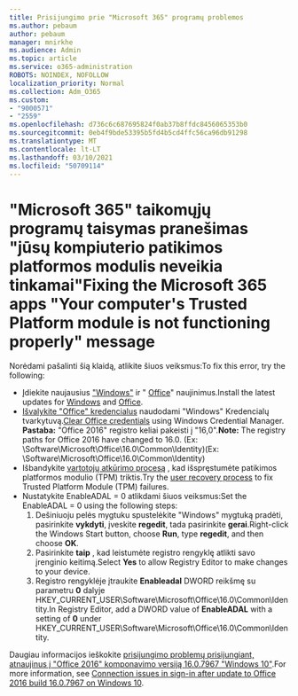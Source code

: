 ```yaml
---
title: Prisijungimo prie "Microsoft 365" programų problemos
ms.author: pebaum
author: pebaum
manager: mnirkhe
ms.audience: Admin
ms.topic: article
ms.service: o365-administration
ROBOTS: NOINDEX, NOFOLLOW
localization_priority: Normal
ms.collection: Adm_O365
ms.custom:
- "9000571"
- "2559"
ms.openlocfilehash: d736c6c687695824f0ab37b8ffdc8456065353b0
ms.sourcegitcommit: 0eb4f9bde53395b5fd4b5cd4ffc56ca96db91298
ms.translationtype: MT
ms.contentlocale: lt-LT
ms.lasthandoff: 03/10/2021
ms.locfileid: "50709114"
---
```

# <a name="fixing-the-microsoft-365-apps-your-computers-trusted-platform-module-is-not-functioning-properly-message"></a><span data-ttu-id="959bc-102">"Microsoft 365" taikomųjų programų taisymas pranešimas "jūsų kompiuterio patikimos platformos modulis neveikia tinkamai"</span><span class="sxs-lookup"><span data-stu-id="959bc-102">Fixing the Microsoft 365 apps "Your computer's Trusted Platform module is not functioning properly" message</span></span>

<span data-ttu-id="959bc-103">Norėdami pašalinti šią klaidą, atlikite šiuos veiksmus:</span><span class="sxs-lookup"><span data-stu-id="959bc-103">To fix this error, try the following:</span></span>

- <span data-ttu-id="959bc-104">Įdiekite naujausius ["Windows"](https://support.microsoft.com/help/4027667/windows-10-update) ir " [Office](https://support.office.com/article/update-office-and-your-computer-with-microsoft-update-2ab296f3-7f03-43a2-8e50-46de917611c5)" naujinimus.</span><span class="sxs-lookup"><span data-stu-id="959bc-104">Install the latest updates for [Windows](https://support.microsoft.com/help/4027667/windows-10-update) and [Office](https://support.office.com/article/update-office-and-your-computer-with-microsoft-update-2ab296f3-7f03-43a2-8e50-46de917611c5).</span></span>
- <span data-ttu-id="959bc-105">[Išvalykite "Office" kredencialus](https://docs.microsoft.com/office/troubleshoot/office-suite-issues/another-account-already-signed-in#step-4-clear-cached-credentials-on-the-computer) naudodami "Windows" Kredencialų tvarkytuvą.</span><span class="sxs-lookup"><span data-stu-id="959bc-105">[Clear Office credentials](https://docs.microsoft.com/office/troubleshoot/office-suite-issues/another-account-already-signed-in#step-4-clear-cached-credentials-on-the-computer) using Windows Credential Manager.</span></span><br/>
    <span data-ttu-id="959bc-106">**Pastaba:** "Office 2016" registro keliai pakeisti į "16,0".</span><span class="sxs-lookup"><span data-stu-id="959bc-106">**Note:** The registry paths for Office 2016 have changed to 16.0.</span></span> <span data-ttu-id="959bc-107">(Ex: \Software\Microsoft\Office\16.0\Common\Identity\)</span><span class="sxs-lookup"><span data-stu-id="959bc-107">(Ex: \Software\Microsoft\Office\16.0\Common\Identity\)</span></span>
- <span data-ttu-id="959bc-108">Išbandykite [vartotojų atkūrimo procesą](https://docs.microsoft.com/office365/troubleshoot/administration/connection-issue-when-sign-in-office-2016#symptom-2) , kad išspręstumėte patikimos platformos modulio (TPM) triktis.</span><span class="sxs-lookup"><span data-stu-id="959bc-108">Try the [user recovery process](https://docs.microsoft.com/office365/troubleshoot/administration/connection-issue-when-sign-in-office-2016#symptom-2) to fix Trusted Platform Module (TPM) failures.</span></span>
- <span data-ttu-id="959bc-109">Nustatykite EnableADAL = 0 atlikdami šiuos veiksmus:</span><span class="sxs-lookup"><span data-stu-id="959bc-109">Set the EnableADAL = 0 using the following steps:</span></span>  
    1. <span data-ttu-id="959bc-110">Dešiniuoju pelės mygtuku spustelėkite "Windows" mygtuką pradėti, pasirinkite **vykdyti**, įveskite **regedit**, tada pasirinkite **gerai**.</span><span class="sxs-lookup"><span data-stu-id="959bc-110">Right-click the Windows Start button, choose **Run**, type **regedit**, and then choose **OK**.</span></span>
    2. <span data-ttu-id="959bc-111">Pasirinkite **taip** , kad leistumėte registro rengyklę atlikti savo įrenginio keitimą.</span><span class="sxs-lookup"><span data-stu-id="959bc-111">Select **Yes** to allow Registry Editor to make changes to your device.</span></span>
    3. <span data-ttu-id="959bc-112">Registro rengyklėje įtraukite **Enableadal** DWORD reikšmę su parametru **0** dalyje HKEY_CURRENT_USER\Software\Microsoft\Office\16.0\Common\Identity.</span><span class="sxs-lookup"><span data-stu-id="959bc-112">In Registry Editor, add a DWORD value of **EnableADAL** with a setting of **0** under HKEY_CURRENT_USER\Software\Microsoft\Office\16.0\Common\Identity.</span></span>

<span data-ttu-id="959bc-113">Daugiau informacijos ieškokite [prisijungimo problemų prisijungiant, atnaujinus į "Office 2016" komponavimo versiją 16.0.7967 "Windows 10"](https://docs.microsoft.com/office365/troubleshoot/administration/connection-issue-when-sign-in-office-2016).</span><span class="sxs-lookup"><span data-stu-id="959bc-113">For more information, see [Connection issues in sign-in after update to Office 2016 build 16.0.7967 on Windows 10](https://docs.microsoft.com/office365/troubleshoot/administration/connection-issue-when-sign-in-office-2016).</span></span>
